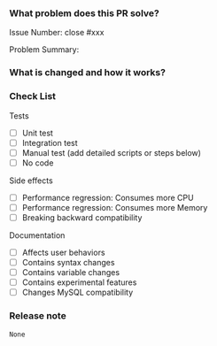<!--

Thank you for contributing to sqload!

PR Title Format:
1. pkg [, pkg2, pkg3]: what's changed
2. *: what's changed

-->

### What problem does this PR solve?

<!--

Please create an issue first to describe the problem.

There MUST be one line starting with "Issue Number:  " and
linking the relevant issues via the "close" or "ref".

-->

Issue Number: close #xxx

Problem Summary:

### What is changed and how it works?

### Check List

Tests <!-- At least one of them must be included. -->

- [ ] Unit test
- [ ] Integration test
- [ ] Manual test (add detailed scripts or steps below)
- [ ] No code

Side effects

- [ ] Performance regression: Consumes more CPU
- [ ] Performance regression: Consumes more Memory
- [ ] Breaking backward compatibility

Documentation

- [ ] Affects user behaviors
- [ ] Contains syntax changes
- [ ] Contains variable changes
- [ ] Contains experimental features
- [ ] Changes MySQL compatibility

### Release note

<!-- compatibility change, improvement, bugfix, and new feature need a release note -->

```release-note
None
```
